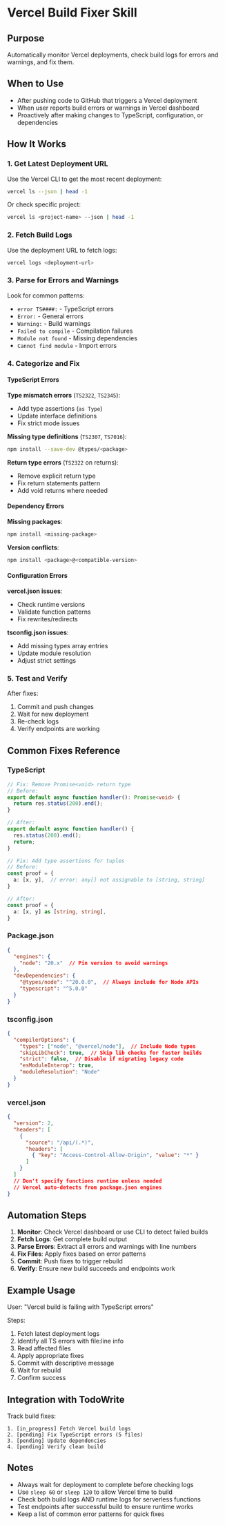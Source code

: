 # Vercel Build Fixer Skill

## Purpose
Automatically monitor Vercel deployments, check build logs for errors and warnings, and fix them.

## When to Use
- After pushing code to GitHub that triggers a Vercel deployment
- When user reports build errors or warnings in Vercel dashboard
- Proactively after making changes to TypeScript, configuration, or dependencies

## How It Works

### 1. Get Latest Deployment URL
Use the Vercel CLI to get the most recent deployment:

```bash
vercel ls --json | head -1
```

Or check specific project:
```bash
vercel ls <project-name> --json | head -1
```

### 2. Fetch Build Logs
Use the deployment URL to fetch logs:

```bash
vercel logs <deployment-url>
```

### 3. Parse for Errors and Warnings

Look for common patterns:
- `error TS####:` - TypeScript errors
- `Error:` - General errors
- `Warning:` - Build warnings
- `Failed to compile` - Compilation failures
- `Module not found` - Missing dependencies
- `Cannot find module` - Import errors

### 4. Categorize and Fix

#### TypeScript Errors

**Type mismatch errors** (`TS2322`, `TS2345`):
- Add type assertions (`as Type`)
- Update interface definitions
- Fix strict mode issues

**Missing type definitions** (`TS2307`, `TS7016`):
```bash
npm install --save-dev @types/<package>
```

**Return type errors** (`TS2322` on returns):
- Remove explicit return type
- Fix return statements pattern
- Add void returns where needed

#### Dependency Errors

**Missing packages**:
```bash
npm install <missing-package>
```

**Version conflicts**:
```bash
npm install <package>@<compatible-version>
```

#### Configuration Errors

**vercel.json issues**:
- Check runtime versions
- Validate function patterns
- Fix rewrites/redirects

**tsconfig.json issues**:
- Add missing types array entries
- Update module resolution
- Adjust strict settings

### 5. Test and Verify

After fixes:
1. Commit and push changes
2. Wait for new deployment
3. Re-check logs
4. Verify endpoints are working

## Common Fixes Reference

### TypeScript

```typescript
// Fix: Remove Promise<void> return type
// Before:
export default async function handler(): Promise<void> {
  return res.status(200).end();
}

// After:
export default async function handler() {
  res.status(200).end();
  return;
}
```

```typescript
// Fix: Add type assertions for tuples
// Before:
const proof = {
  a: [x, y],  // error: any[] not assignable to [string, string]
}

// After:
const proof = {
  a: [x, y] as [string, string],
}
```

### Package.json

```json
{
  "engines": {
    "node": "20.x"  // Pin version to avoid warnings
  },
  "devDependencies": {
    "@types/node": "^20.0.0",  // Always include for Node APIs
    "typescript": "^5.0.0"
  }
}
```

### tsconfig.json

```json
{
  "compilerOptions": {
    "types": ["node", "@vercel/node"],  // Include Node types
    "skipLibCheck": true,  // Skip lib checks for faster builds
    "strict": false,  // Disable if migrating legacy code
    "esModuleInterop": true,
    "moduleResolution": "Node"
  }
}
```

### vercel.json

```json
{
  "version": 2,
  "headers": [
    {
      "source": "/api/(.*)",
      "headers": [
        { "key": "Access-Control-Allow-Origin", "value": "*" }
      ]
    }
  ]
  // Don't specify functions runtime unless needed
  // Vercel auto-detects from package.json engines
}
```

## Automation Steps

1. **Monitor**: Check Vercel dashboard or use CLI to detect failed builds
2. **Fetch Logs**: Get complete build output
3. **Parse Errors**: Extract all errors and warnings with line numbers
4. **Fix Files**: Apply fixes based on error patterns
5. **Commit**: Push fixes to trigger rebuild
6. **Verify**: Ensure new build succeeds and endpoints work

## Example Usage

User: "Vercel build is failing with TypeScript errors"

Steps:
1. Fetch latest deployment logs
2. Identify all TS errors with file:line info
3. Read affected files
4. Apply appropriate fixes
5. Commit with descriptive message
6. Wait for rebuild
7. Confirm success

## Integration with TodoWrite

Track build fixes:
```
1. [in_progress] Fetch Vercel build logs
2. [pending] Fix TypeScript errors (5 files)
3. [pending] Update dependencies
4. [pending] Verify clean build
```

## Notes

- Always wait for deployment to complete before checking logs
- Use `sleep 60` or `sleep 120` to allow Vercel time to build
- Check both build logs AND runtime logs for serverless functions
- Test endpoints after successful build to ensure runtime works
- Keep a list of common error patterns for quick fixes
